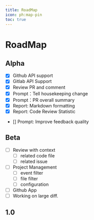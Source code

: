 ```yaml
---
title: RoadMap
icon: ph:map-pin
toc: true
---
```


# RoadMap

## Alpha

- [x]  Github API support
- [x]  Gitlab API Support
- [x]  Review PR and comment
- [x]  Prompt：Tell housekeeping change
- [x]  Prompt：PR overall summary
- [x]  Report: Markdown formatting
- [x]  Report: Code Review Statistic
- []   Prompt: Improve feedback quality

## Beta

- [ ]  Review with context
    - [ ]  related code file
    - [ ]  related issue
- [ ]  Project Management
    - [ ]  event filter
    - [ ]  file filter
    - [ ]  configuration
- [ ]  Github App
- [ ]  Working on large diff.

## 1.0

